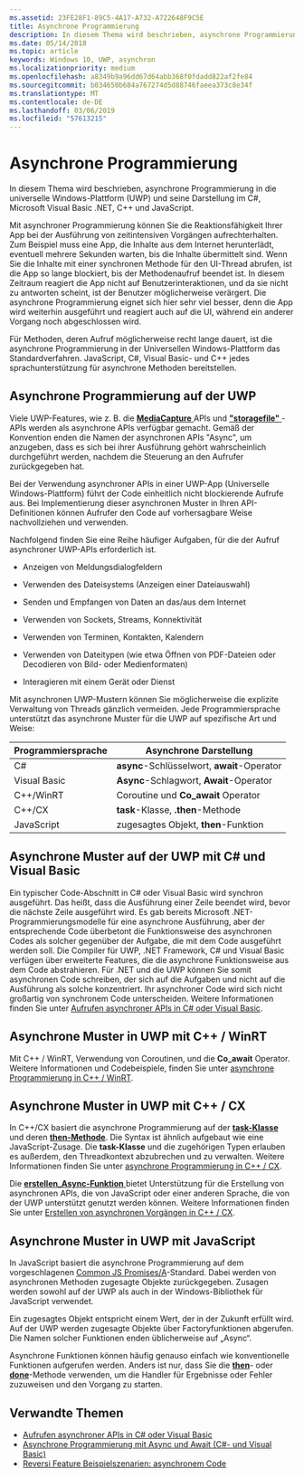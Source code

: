 ```yaml
---
ms.assetid: 23FE28F1-89C5-4A17-A732-A722648F9C5E
title: Asynchrone Programmierung
description: In diesem Thema wird beschrieben, asynchrone Programmierung in die universelle Windows-Plattform (UWP) und seine Darstellung im C#, Microsoft Visual Basic .NET, C++ und JavaScript.
ms.date: 05/14/2018
ms.topic: article
keywords: Windows 10, UWP, asynchron
ms.localizationpriority: medium
ms.openlocfilehash: a8349b9a96dd67d64abb368f0fdadd822af2fe84
ms.sourcegitcommit: b034650b684a767274d5d88746faeea373c8e34f
ms.translationtype: MT
ms.contentlocale: de-DE
ms.lasthandoff: 03/06/2019
ms.locfileid: "57613215"
---
```

# <a name="asynchronous-programming"></a>Asynchrone Programmierung
In diesem Thema wird beschrieben, asynchrone Programmierung in die universelle Windows-Plattform (UWP) und seine Darstellung im C#, Microsoft Visual Basic .NET, C++ und JavaScript.

Mit asynchroner Programmierung können Sie die Reaktionsfähigkeit Ihrer App bei der Ausführung von zeitintensiven Vorgängen aufrechterhalten. Zum Beispiel muss eine App, die Inhalte aus dem Internet herunterlädt, eventuell mehrere Sekunden warten, bis die Inhalte übermittelt sind. Wenn Sie die Inhalte mit einer synchronen Methode für den UI-Thread abrufen, ist die App so lange blockiert, bis der Methodenaufruf beendet ist. In diesem Zeitraum reagiert die App nicht auf Benutzerinteraktionen, und da sie nicht zu antworten scheint, ist der Benutzer möglicherweise verärgert. Die asynchrone Programmierung eignet sich hier sehr viel besser, denn die App wird weiterhin ausgeführt und reagiert auch auf die UI, während ein anderer Vorgang noch abgeschlossen wird.

Für Methoden, deren Aufruf möglicherweise recht lange dauert, ist die asynchrone Programmierung in der Universellen Windows-Plattform das Standardverfahren. JavaScript, C#, Visual Basic- und C++ jedes sprachunterstützung für asynchrone Methoden bereitstellen.

## <a name="asynchronous-programming-in-the-uwp"></a>Asynchrone Programmierung auf der UWP
Viele UWP-Features, wie z. B. die [ **MediaCapture** ](https://msdn.microsoft.com/library/windows/apps/BR241124) APIs und [ **"storagefile"** ](https://msdn.microsoft.com/library/windows/apps/BR227171) -APIs werden als asynchrone APIs verfügbar gemacht. Gemäß der Konvention enden die Namen der asynchronen APIs "Async", um anzugeben, dass es sich bei ihrer Ausführung gehört wahrscheinlich durchgeführt werden, nachdem die Steuerung an den Aufrufer zurückgegeben hat.

Bei der Verwendung asynchroner APIs in einer UWP-App (Universelle Windows-Plattform) führt der Code einheitlich nicht blockierende Aufrufe aus. Bei Implementierung dieser asynchronen Muster in Ihren API-Definitionen können Aufrufer den Code auf vorhersagbare Weise nachvollziehen und verwenden.

Nachfolgend finden Sie eine Reihe häufiger Aufgaben, für die der Aufruf asynchroner UWP-APIs erforderlich ist.

-   Anzeigen von Meldungsdialogfeldern

-   Verwenden des Dateisystems (Anzeigen einer Dateiauswahl)

-   Senden und Empfangen von Daten an das/aus dem Internet

-   Verwenden von Sockets, Streams, Konnektivität

-   Verwenden von Terminen, Kontakten, Kalendern

-   Verwenden von Dateitypen (wie etwa Öffnen von PDF-Dateien oder Decodieren von Bild- oder Medienformaten)

-   Interagieren mit einem Gerät oder Dienst

Mit asynchronen UWP-Mustern können Sie möglicherweise die explizite Verwaltung von Threads gänzlich vermeiden. Jede Programmiersprache unterstützt das asynchrone Muster für die UWP auf spezifische Art und Weise:

| Programmiersprache | Asynchrone Darstellung           |
|----------------------|---------------------------------------|
| C#                   | **async**-Schlüsselwort, **await**-Operator |
| Visual Basic         | **Async**-Schlagwort, **Await**-Operator |
| C++/WinRT            | Coroutine und **Co_await** Operator  |
| C++/CX               | **task**-Klasse, **.then**-Methode      |
| JavaScript           | zugesagtes Objekt, **then**-Funktion     |

## <a name="asynchronous-patterns-in-uwp-using-c-and-visual-basic"></a>Asynchrone Muster auf der UWP mit C# und Visual Basic
Ein typischer Code-Abschnitt in C# oder Visual Basic wird synchron ausgeführt. Das heißt, dass die Ausführung einer Zeile beendet wird, bevor die nächste Zeile ausgeführt wird. Es gab bereits Microsoft .NET-Programmierungsmodelle für eine asynchrone Ausführung, aber der entsprechende Code überbetont die Funktionsweise des asynchronen Codes als solcher gegenüber der Aufgabe, die mit dem Code ausgeführt werden soll. Die Compiler für UWP, .NET Framework, C# und Visual Basic verfügen über erweiterte Features, die die asynchrone Funktionsweise aus dem Code abstrahieren. Für .NET und die UWP können Sie somit asynchronen Code schreiben, der sich auf die Aufgaben und nicht auf die Ausführung als solche konzentriert. Ihr asynchroner Code wird sich nicht großartig von synchronem Code unterscheiden. Weitere Informationen finden Sie unter [Aufrufen asynchroner APIs in C# oder Visual Basic](call-asynchronous-apis-in-csharp-or-visual-basic.md).

## <a name="asynchronous-patterns-in-uwp-with-cwinrt"></a>Asynchrone Muster in UWP mit C++ / WinRT
Mit C++ / WinRT, Verwendung von Coroutinen, und die **Co_await** Operator. Weitere Informationen und Codebeispiele, finden Sie unter [asynchrone Programmierung in C++ / WinRT](../cpp-and-winrt-apis/concurrency.md).

## <a name="asynchronous-patterns-in-uwp-with-ccx"></a>Asynchrone Muster in UWP mit C++ / CX
In C++/CX basiert die asynchrone Programmierung auf der [**task-Klasse**](https://msdn.microsoft.com/library/windows/apps/xaml/hh750113.aspx) und deren [**then-Methode**](https://msdn.microsoft.com/library/windows/apps/xaml/hh750044.aspx). Die Syntax ist ähnlich aufgebaut wie eine JavaScript-Zusage. Die **task-Klasse** und die zugehörigen Typen erlauben es außerdem, den Threadkontext abzubrechen und zu verwalten. Weitere Informationen finden Sie unter [asynchrone Programmierung in C++ / CX](asynchronous-programming-in-cpp-universal-windows-platform-apps.md).

Die [ **erstellen\_Async-Funktion** ](https://msdn.microsoft.com/library/windows/apps/xaml/hh750102.aspx) bietet Unterstützung für die Erstellung von asynchronen APIs, die von JavaScript oder einer anderen Sprache, die von der UWP unterstützt genutzt werden können. Weitere Informationen finden Sie unter [Erstellen von asynchronen Vorgängen in C++ / CX](https://msdn.microsoft.com/library/windows/apps/xaml/hh750082.aspx).

## <a name="asynchronous-patterns-in-uwp-using-javascript"></a>Asynchrone Muster in UWP mit JavaScript
In JavaScript basiert die asynchrone Programmierung auf dem vorgeschlagenen [Common JS Promises/A](https://wiki.commonjs.org/wiki/Promises/A)-Standard. Dabei werden von asynchronen Methoden zugesagte Objekte zurückgegeben. Zusagen werden sowohl auf der UWP als auch in der Windows-Bibliothek für JavaScript verwendet.

Ein zugesagtes Objekt entspricht einem Wert, der in der Zukunft erfüllt wird. Auf der UWP werden zugesagte Objekte über Factoryfunktionen abgerufen. Die Namen solcher Funktionen enden üblicherweise auf „Async“.

Asynchrone Funktionen können häufig genauso einfach wie konventionelle Funktionen aufgerufen werden. Anders ist nur, dass Sie die [**then**](https://msdn.microsoft.com/library/windows/apps/BR229728)- oder [**done**](https://msdn.microsoft.com/library/windows/apps/Hh701079)-Methode verwenden, um die Handler für Ergebnisse oder Fehler zuzuweisen und den Vorgang zu starten.

## <a name="related-topics"></a>Verwandte Themen
* [Aufrufen asynchroner APIs in C# oder Visual Basic](call-asynchronous-apis-in-csharp-or-visual-basic.md)
* [Asynchrone Programmierung mit Async und Await (C#- und Visual Basic)](https://msdn.microsoft.com/library/hh191443(vs.110).aspx)
* [Reversi Feature Beispielszenarien: asynchronem Code](https://msdn.microsoft.com/library/windows/apps/xaml/jj712233.aspx#async)
